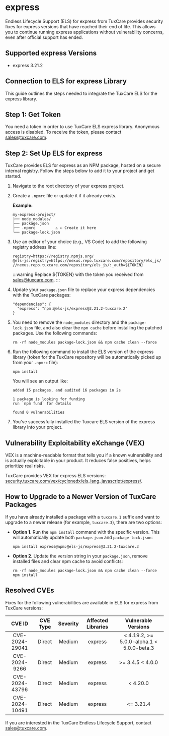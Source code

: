 # express

Endless Lifecycle Support (ELS) for express from TuxCare provides security fixes for express versions that have reached their end of life. This allows you to continue running express applications without vulnerability concerns, even after official support has ended.

## Supported express Versions

* express 3.21.2

## Connection to ELS for express Library

This guide outlines the steps needed to integrate the TuxCare ELS for the express library.

## Step 1: Get Token

You need a token in order to use TuxCare ELS express library. Anonymous access is disabled. To receive the token, please contact [sales@tuxcare.com](mailto:sales@tuxcare.com).

## Step 2: Set Up ELS for express

TuxCare provides ELS for express as an NPM package, hosted on a secure internal registry. Follow the steps below to add it to your project and get started.

1. Navigate to the root directory of your express project.
2. Create a `.npmrc` file or update it if it already exists.

   **Example:**

   ```text
   my-express-project/
   ├── node_modules/
   ├── package.json
   ├── .npmrc         ⚠️ ← Create it here
   └── package-lock.json
   ```

3. Use an editor of your choice (e.g., VS Code) to add the following registry address line:

   <CodeWithCopy>

   ```text
   registry=https://registry.npmjs.org/
   @els-js:registry=https://nexus.repo.tuxcare.com/repository/els_js/
   //nexus.repo.tuxcare.com/repository/els_js/:_auth=${TOKEN}
   ```

   </CodeWithCopy>

   :::warning
   Replace ${TOKEN} with the token you received from [sales@tuxcare.com](mailto:sales@tuxcare.com).
   :::

4. Update your `package.json` file to replace your express dependencies with the TuxCare packages:

   <CodeWithCopy>

   ```text
   "dependencies": {
     "express": "npm:@els-js/express@3.21.2-tuxcare.2"
   }
   ```

   </CodeWithCopy>

5. You need to remove the `node_modules` directory and the `package-lock.json` file, and also clear the `npm cache` before installing the patched packages. Use the following commands:
   
   <CodeWithCopy>

   ```text
   rm -rf node_modules package-lock.json && npm cache clean --force
   ```

   </CodeWithCopy>

6. Run the following command to install the ELS version of the express library (token for the TuxCare repository will be automatically picked up from your `.npmrc` file):

   <CodeWithCopy>

   ```text
   npm install
   ```

   </CodeWithCopy>

   You will see an output like:

   ```text
   added 15 packages, and audited 16 packages in 2s

   1 package is looking for funding
   run `npm fund` for details

   found 0 vulnerabilities
   ```

7. You've successfully installed the Tuxcare ELS version of the express library into your project.

## Vulnerability Exploitability eXchange (VEX) 

VEX is a machine-readable format that tells you if a known vulnerability and is actually exploitable in your product. It reduces false positives, helps prioritize real risks.

TuxCare provides VEX for express ELS versions: [security.tuxcare.com/vex/cyclonedx/els_lang_javascript/express/](https://security.tuxcare.com/vex/cyclonedx/els_lang_javascript/express/).

## How to Upgrade to a Newer Version of TuxCare Packages

If you have already installed a package with a `tuxcare.1` suffix and want to upgrade to a newer release (for example, `tuxcare.3`), there are two options:

* **Option 1**. Run the `npm install` command with the specific version. This will automatically update both `package.json` and `package-lock.json`:

  <CodeWithCopy>

  ```text
  npm install express@npm:@els-js/express@3.21.2-tuxcare.3
  ```

  </CodeWithCopy>

* **Option 2**. Update the version string in your `package.json`, remove installed files and clear npm cache to avoid conflicts:

  <CodeWithCopy>

  ```text
  rm -rf node_modules package-lock.json && npm cache clean --force
  npm install
  ```

  </CodeWithCopy>

## Resolved CVEs

Fixes for the following vulnerabilities are available in ELS for express from TuxCare versions:

| CVE ID         | CVE Type | Severity | Affected Libraries | Vulnerable Versions |
| :------------: | :------: |:--------:|:------------------:| :----------------: |
| CVE-2024-29041 | Direct   | Medium   | express           | < 4.19.2, >= 5.0.0-alpha.1 < 5.0.0-beta.3 |
| CVE-2024-9266  | Direct   | Medium   | express           | >= 3.4.5 < 4.0.0 |
| CVE-2024-43796 | Direct   | Medium   | express           | < 4.20.0 |
| CVE-2024-10491 | Direct   | Medium   | express           | <= 3.21.4 |

If you are interested in the TuxCare Endless Lifecycle Support, contact [sales@tuxcare.com](mailto:sales@tuxcare.com).

